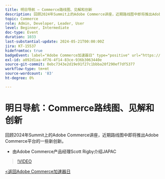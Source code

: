 ```yaml
---
title: 明日导航 — Commerce路线图、见解和创新
description: 回顾2024年Summit上的Adobe Commerce讲座，近期路线图中即将推出Adobe Commerce平台的一些新创新。
topic: Commerce
role: Admin, Developer, Leader, User
level: Beginner, Intermediate
doc-type: Event
duration: 1033
last-substantial-update: 2024-05-21T00:00:00Z
jira: KT-15537
hidefromtoc: true
badgeEvent: label="Adobe Commerce加速器日" type="positive" url="https://experienceleague.adobe.com/zh-hans/docs/events/apac-commerce-recordings/2024/overview"
exl-id: a092d1aa-4f76-4f14-83ce-936b3063440e
source-git-commit: 0ebc7343e2d19e91f27c1bbba20f290ef7df5377
workflow-type: tm+mt
source-wordcount: '83'
ht-degree: 0%

---
```


# 明日导航：Commerce路线图、见解和创新

回顾2024年Summit上的Adobe Commerce讲座，近期路线图中即将推出Adobe Commerce平台的一些新创新。

+ 由Adobe Commerce产品经理Scott Rigby介绍JAPAC

>[!VIDEO](https://video.tv.adobe.com/v/3454569/?learn=on&captions=chi_hans)

[&lt;返回Adobe Commerce加速器日](./overview.md)

